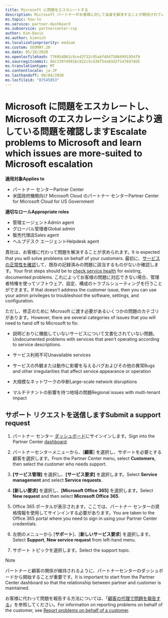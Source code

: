 ```yaml
---
title: Microsoft に問題をエスカレートする
description: Microsoft パートナーがお客様に対して自身を解決することが期待されている問題と、Microsoft にエスカレートする必要がある問題について説明します。
ms.topic: how-to
ms.service: partner-dashboard
ms.subservice: partnercenter-csp
author: Kim-Davis
ms.author: kimnich
ms.localizationpriority: medium
ms.custom: SEOMAY.20
ms.date: 05/18/2020
ms.openlocfilehash: 77695d061c9ce42f32c95abfd8475064991954f9
ms.sourcegitcommit: 8dc139749916c822c5c438f54a03d2f147697dd5
ms.translationtype: MT
ms.contentlocale: ja-JP
ms.lasthandoff: 08/04/2020
ms.locfileid: "87545853"
---
```

# <a name="escalate-problems-to-microsoft-and-learn-which-issues-are-more-suited-to-microsoft-escalation"></a><span data-ttu-id="2fe9e-103">Microsoft に問題をエスカレートし、Microsoft のエスカレーションにより適している問題を確認します</span><span class="sxs-lookup"><span data-stu-id="2fe9e-103">Escalate problems to Microsoft and learn which issues are more-suited to Microsoft escalation</span></span>  

<span data-ttu-id="2fe9e-104">**適用対象**</span><span class="sxs-lookup"><span data-stu-id="2fe9e-104">**Applies to**</span></span>

- <span data-ttu-id="2fe9e-105">パートナー センター</span><span class="sxs-lookup"><span data-stu-id="2fe9e-105">Partner Center</span></span>
- <span data-ttu-id="2fe9e-106">米国政府機関向け Microsoft Cloud のパートナー センター</span><span class="sxs-lookup"><span data-stu-id="2fe9e-106">Partner Center for Microsoft Cloud for US Government</span></span>

<span data-ttu-id="2fe9e-107">**適切なロール**</span><span class="sxs-lookup"><span data-stu-id="2fe9e-107">**Appropriate roles**</span></span>

- <span data-ttu-id="2fe9e-108">管理エージェント</span><span class="sxs-lookup"><span data-stu-id="2fe9e-108">Admin agent</span></span>
- <span data-ttu-id="2fe9e-109">グローバル管理者</span><span class="sxs-lookup"><span data-stu-id="2fe9e-109">Global admin</span></span>
- <span data-ttu-id="2fe9e-110">販売代理店</span><span class="sxs-lookup"><span data-stu-id="2fe9e-110">Sales agent</span></span>
- <span data-ttu-id="2fe9e-111">ヘルプデスク エージェント</span><span class="sxs-lookup"><span data-stu-id="2fe9e-111">Helpdesk agent</span></span>

<span data-ttu-id="2fe9e-112">貴社は、お客様に代わって問題を解決することが求められます。</span><span class="sxs-lookup"><span data-stu-id="2fe9e-112">It is expected that you will solve problems on behalf of your customers.</span></span> <span data-ttu-id="2fe9e-113">最初に、[サービスの正常性を確認](check-service-health.md)して、既存の記録済みの問題に該当するものがないか確認します。</span><span class="sxs-lookup"><span data-stu-id="2fe9e-113">Your first steps should be to [check service health](check-service-health.md) for existing, documented problems.</span></span> <span data-ttu-id="2fe9e-114">これによってお客様の問題に対応できない場合、管理者特権を使ってソフトウェア、設定、構成のトラブルシューティングを行うことができます。</span><span class="sxs-lookup"><span data-stu-id="2fe9e-114">If that doesn't address the customer issue, then you can use your admin privileges to troubleshoot the software, settings, and configuration.</span></span>

<span data-ttu-id="2fe9e-115">ただし、修正のために Microsoft に渡す必要があるいくつかの問題のカテゴリがあります。</span><span class="sxs-lookup"><span data-stu-id="2fe9e-115">However, there are several categories of issues that you will need to hand off to Microsoft to fix:</span></span>

- <span data-ttu-id="2fe9e-116">説明どおりに機能していないサービスについて文書化されていない問題。</span><span class="sxs-lookup"><span data-stu-id="2fe9e-116">Undocumented problems with services that aren't operating according to service descriptions.</span></span>

- <span data-ttu-id="2fe9e-117">サービス利用不可</span><span class="sxs-lookup"><span data-stu-id="2fe9e-117">Unavailable services</span></span>

- <span data-ttu-id="2fe9e-118">サービスの外観または動作に影響を与えるバグおよびその他の異常</span><span class="sxs-lookup"><span data-stu-id="2fe9e-118">Bugs and other irregularities that affect service appearance or operation</span></span>

- <span data-ttu-id="2fe9e-119">大規模なネットワークの中断</span><span class="sxs-lookup"><span data-stu-id="2fe9e-119">Large-scale network disruptions</span></span>

- <span data-ttu-id="2fe9e-120">マルチテナントの影響を持つ地域の問題</span><span class="sxs-lookup"><span data-stu-id="2fe9e-120">Regional issues with multi-tenant impact</span></span>

## <a name="submit-a-support-request"></a><span data-ttu-id="2fe9e-121">サポート リクエストを送信します</span><span class="sxs-lookup"><span data-stu-id="2fe9e-121">Submit a support request</span></span>

1. <span data-ttu-id="2fe9e-122">パートナー センター [ダッシュボード](https://partner.microsoft.com/dashboard)にサインインします。</span><span class="sxs-lookup"><span data-stu-id="2fe9e-122">Sign into the Partner Center [dashboard](https://partner.microsoft.com/dashboard).</span></span>

2. <span data-ttu-id="2fe9e-123">パートナーセンターメニューから、[**顧客**] を選択し、サポートを必要とする顧客を選択します。</span><span class="sxs-lookup"><span data-stu-id="2fe9e-123">From the Partner Center menu, select **Customers**, then select the customer who needs support.</span></span>

3. <span data-ttu-id="2fe9e-124">**[サービス管理]** を選択し、**[サービス要求]** を選択します。</span><span class="sxs-lookup"><span data-stu-id="2fe9e-124">Select **Service management** and select **Service requests**.</span></span>

4. <span data-ttu-id="2fe9e-125">**[新しい要求]** を選択し、**[Microsoft Office 365]** を選択します。</span><span class="sxs-lookup"><span data-stu-id="2fe9e-125">Select **New request** and then select **Microsoft Office 365**.</span></span>

5. <span data-ttu-id="2fe9e-126">Office 365 ポータルが表示されます。ここでは、パートナー センターの資格情報を使用してサインインする必要があります。</span><span class="sxs-lookup"><span data-stu-id="2fe9e-126">You are taken to the Office 365 portal where you need to sign in using your Partner Center credentials.</span></span>

6. <span data-ttu-id="2fe9e-127">左側のメニューから [**サポート**]、[**新しいサービス要求**] を選択します。</span><span class="sxs-lookup"><span data-stu-id="2fe9e-127">Select **Support**, **New service request** from left-hand menu.</span></span>

7. <span data-ttu-id="2fe9e-128">サポート トピックを選択します。</span><span class="sxs-lookup"><span data-stu-id="2fe9e-128">Select the support topic.</span></span>

>[!NOTE]
><span data-ttu-id="2fe9e-129">パートナーと顧客の関係が維持されるように、パートナーセンターのダッシュボードから開始することが重要です。</span><span class="sxs-lookup"><span data-stu-id="2fe9e-129">It is important to start from the Partner Center dashboard so that the relationship between partner and customer is maintained.</span></span> 

<span data-ttu-id="2fe9e-130">お客様に代わって問題を報告する方法については、「[顧客の代理で問題を報告する](report-problems-on-behalf-of-a-customer.md)」を参照してください。</span><span class="sxs-lookup"><span data-stu-id="2fe9e-130">For information on reporting problems on behalf of the customer, see [Report problems on behalf of a customer](report-problems-on-behalf-of-a-customer.md).</span></span>


